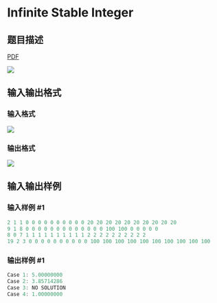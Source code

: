 # Infinite Stable Integer

## 题目描述

[problemUrl]: https://uva.onlinejudge.org/index.php?option=com_onlinejudge&Itemid=8&category=279&page=show_problem&problem=3865

[PDF](https://uva.onlinejudge.org/external/124/p12434.pdf)

![](https://cdn.luogu.com.cn/upload/vjudge_pic/UVA12434/565dd7a0aebd1cbf84a4956b6bb6c1d996356604.png)

## 输入输出格式

### 输入格式

![](https://cdn.luogu.com.cn/upload/vjudge_pic/UVA12434/ec78b323b16f7ca47052437c16998e810e82c9b0.png)

### 输出格式

![](https://cdn.luogu.com.cn/upload/vjudge_pic/UVA12434/a691236d834e52e8a4998173fc548caf7eb71aee.png)

## 输入输出样例

### 输入样例 #1

```cpp
2 1 1 0 0 0 0 0 0 0 0 0 0 20 20 20 20 20 20 20 20 20 20
9 1 8 0 0 0 0 0 0 0 0 0 0 0 0 0 100 100 0 0 0 0 0
8 0 7 1 1 1 1 1 1 1 1 1 1 2 2 2 2 2 2 2 2 2 2
19 2 3 0 0 0 0 0 0 0 0 0 0 100 100 100 100 100 100 100 100 100 100
```


### 输出样例 #1

```cpp
Case 1: 5.00000000
Case 2: 3.85714286
Case 3: NO SOLUTION
Case 4: 1.00000000
```


